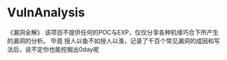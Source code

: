 # VulnAnalysis
《漏洞全解》
该项目不提供任何的POC与EXP，仅仅分享各种机缘巧合下所产生的漏洞的分析。
毕竟 授人以鱼不如授人以渔，记录了千百个常见漏洞的成因和写法后，说不定你也能挖掘出0day呢
